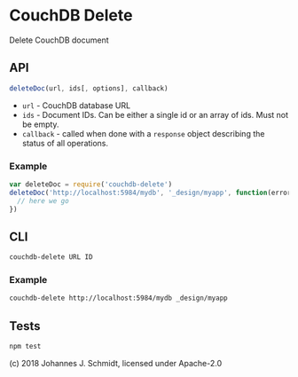 # CouchDB Delete
Delete CouchDB document

## API

```js
deleteDoc(url, ids[, options], callback)
```

* `url` - CouchDB database URL
* `ids` -  Document IDs. Can be either a single id or an array of ids. Must not be empty.
* `callback` - called when done with a `response` object describing the status of all operations.

### Example

```js
var deleteDoc = require('couchdb-delete')
deleteDoc('http://localhost:5984/mydb', '_design/myapp', function(error, response) {
  // here we go
})
```

## CLI

```sh
couchdb-delete URL ID
```

### Example
```sh
couchdb-delete http://localhost:5984/mydb _design/myapp
```

## Tests
```sh
npm test
```


(c) 2018 Johannes J. Schmidt, licensed under Apache-2.0
